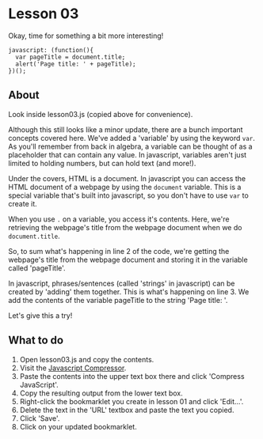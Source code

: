 # Lesson 03

Okay, time for something a bit more interesting!

```
javascript: (function(){
  var pageTitle = document.title;
  alert('Page title: ' + pageTitle);
})();
```

## About

Look inside lesson03.js (copied above for convenience).

Although this still looks like a minor update, there are a bunch 
important concepts covered here. We've added a 'variable' by using 
the keyword `var`. As you'll remember from back in algebra, a 
variable can be thought of as a placeholder that can contain any 
value. In javascript, variables aren't just limited to holding 
numbers, but can hold text (and more!).

Under the covers, HTML is a document. In javascript you can access 
the HTML document of a webpage by using the `document` variable. 
This is a special variable that's built into javascript, so you 
don't have to use `var` to create it.

When you use `.` on a variable, you access it's contents. Here, 
we're retrieving the webpage's title from the webpage document 
when we do `document.title`.

So, to sum what's happening in line 2 of the code, we're getting 
the webpage's title from the webpage document and storing it in 
the variable called 'pageTitle'.

In javascript, phrases/sentences (called 'strings' in javascript) 
can be created by 'adding' them together. This is what's happening 
on line 3. We add the contents of the variable pageTitle to the 
string 'Page title: '.

Let's give this a try!

## What to do

1. Open lesson03.js and copy the contents.
1. Visit the [Javascript Compressor](http://www.minifyjs.com/javascript-compressor/).
1. Paste the contents into the upper text box there and click 'Compress JavaScript'.
1. Copy the resulting output from the lower text box.
1. Right-click the bookmarklet you create in lesson 01 and click 'Edit...'.
1. Delete the text in the 'URL' textbox and paste the text you copied.
1. Click 'Save'.
1. Click on your updated bookmarklet.

